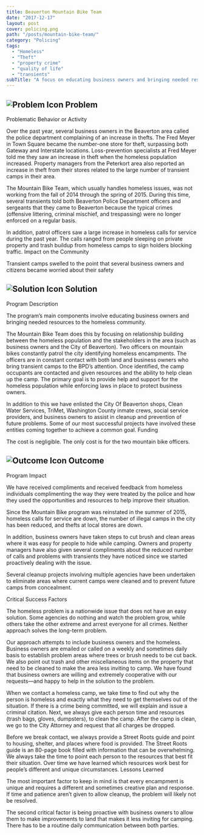 ```yaml
---
title: Beaverton Mountain Bike Team
date: "2017-12-17"
layout: post
cover: policing.png
path: "/posts/mountain-bike-team/"
category: "Policing"
tags:
  - "Homeless"
  - "Theft"
  - "property crime"
  - "quality of life"
  - "transients"
subTitle: "A focus on educating business owners and bringing needed resources to homeless communities has been associated with a reduction in calls for service related to homelessness, the number of illegal camps, and thefts."
---
```


## ![Problem Icon](https://github.com/google/material-design-icons/raw/master/alert/1x_web/ic_error_outline_black_48dp.png "Problem") Problem
Problematic Behavior or Activity

Over the past year, several business owners in the Beaverton area called the police department complaining of an increase in thefts. The Fred Meyer in Town Square became the number-one store for theft, surpassing both Gateway and Interstate locations. Loss-prevention specialists at Fred Meyer told me they saw an increase in theft when the homeless population increased. Property managers from the Peterkort area also reported an increase in theft from their stores related to the large number of transient camps in their area.

The Mountain Bike Team, which usually handles homeless issues, was not working from the fall of 2014 through the spring of 2015. During this time, several transients told both Beaverton Police Department officers and sergeants that they came to Beaverton because the typical crimes (offensive littering, criminal mischief, and trespassing) were no longer enforced on a regular basis.

In addition, patrol officers saw a large increase in homeless calls for service during the past year. The calls ranged from people sleeping on private property and trash buildup from homeless camps to sign holders blocking traffic.
Impact on the Community

Transient camps swelled to the point that several business owners and citizens became worried about their safety
## ![Solution Icon](https://github.com/google/material-design-icons/raw/master/action/1x_web/ic_lightbulb_outline_black_48dp.png "Solution") Solution
Program Description

The program’s main components involve educating business owners and bringing needed resources to the homeless community.

The Mountain Bike Team does this by focusing on relationship building between the homeless population and the stakeholders in the area (such as business owners and the City of Beaverton). Two officers on mountain bikes constantly patrol the city identifying homeless encampments. The officers are in constant contact with both land and business owners who bring transient camps to the BPD’s attention. Once identified, the camp occupants are contacted and given resources and the ability to help clean up the camp. The primary goal is to provide help and support for the homeless population while enforcing laws in place to protect business owners.

In addition to this we have enlisted the City Of Beaverton shops, Clean Water Services, TriMet, Washington County inmate crews, social service providers, and business owners to assist in cleanup and prevention of future problems. Some of our most successful projects have involved these entities coming together to achieve a common goal.
Funding

The cost is negligible. The only cost is for the two mountain bike officers.
## ![Outcome Icon](https://github.com/google/material-design-icons/raw/master/action/1x_web/ic_view_list_black_48dp.png "Outcome") Outcome
Program Impact

We have received compliments and received feedback from homeless individuals complimenting the way they were treated by the police and how they used the opportunities and resources to help improve their situation.

Since the Mountain Bike program was reinstated in the summer of 2015, homeless calls for service are down, the number of illegal camps in the city has been reduced, and thefts at local stores are down.

In addition, business owners have taken steps to cut brush and clean areas where it was easy for people to hide while camping. Owners and property managers have also given several compliments about the reduced number of calls and problems with transients they have noticed since we started proactively dealing with the issue.

Several cleanup projects involving multiple agencies have been undertaken to eliminate areas where current camps were cleaned and to prevent future camps from concealment.

Critical Success Factors

The homeless problem is a nationwide issue that does not have an easy solution. Some agencies do nothing and watch the problem grow, while others take the other extreme and arrest everyone for all crimes. Neither approach solves the long-term problem.

Our approach attempts to include business owners and the homeless. Business owners are emailed or called on a weekly and sometimes daily basis to establish problem areas where trees or brush needs to be cut back. We also point out trash and other miscellaneous items on the property that need to be cleaned to make the area less inviting to camp. We have found that business owners are willing and extremely cooperative with our requests—and happy to help in the solution to the problem.

When we contact a homeless camp, we take time to find out why the person is homeless and exactly what they need to get themselves out of the situation. If there is a crime being committed, we will explain and issue a criminal citation. Next, we always give each person time and resources (trash bags, gloves, dumpsters), to clean the camp. After the camp is clean, we go to the City Attorney and request that all charges be dropped.

Before we break contact, we always provide a Street Roots guide and point to housing, shelter, and places where food is provided. The Street Roots guide is an 80-page book filled with information that can be overwhelming. We always take the time to point each person to the resources that best fit their situation. Over time we have learned which resources work best for people’s different and unique circumstances.
Lessons Learned

The most important factor to keep in mind is that every encampment is unique and requires a different and sometimes creative plan and response. If time and patience aren’t given to allow cleanup, the problem will likely not be resolved.

The second critical factor is being proactive with business owners to allow them to make improvements to land that makes it less inviting for camping. There has to be a routine daily communication between both parties.
